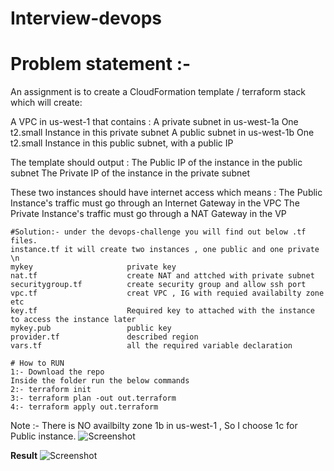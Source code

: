 # Interview-devops
# Problem statement :- 
An assignment is to create a CloudFormation template / terraform stack which will create:

A VPC in us-west-1 that contains :
    A private subnet in us-west-1a
        One t2.small Instance in this private subnet
    A public subnet in us-west-1b
        One t2.small Instance in this public subnet, with a public IP

The template should output :
The Public IP of the instance in the public subnet
The Private IP of the instance in the private subnet

These two instances should have internet access which means :
The Public Instance's traffic must go through an Internet Gateway in the VPC
The Private Instance's traffic must go through a NAT Gateway in the VP

```
#Solution:- under the devops-challenge you will find out below .tf files.
instance.tf it will create two instances , one public and one private \n
mykey			          private key
nat.tf			          create NAT and attched with private subnet
securitygroup.tf	      create security group and allow ssh port
vpc.tf                    creat VPC , IG with requied availabilty zone etc	
key.tf		              Required key to attached with the instance to access the instance later	
mykey.pub	              public key
provider.tf	              described region 
vars.tf                   all the required variable declaration

```
```
# How to RUN
1:- Download the repo
Inside the folder run the below commands
2:- terraform init  
3:- terraform plan -out out.terraform 
4:- terraform apply out.terraform
```


Note :- There is NO availbilty zone 1b in us-west-1 , So I choose 1c for Public instance. 
![Screenshot](https://github.com/Gaurav2586/devops-challenge/blob/master/zone.png?raw=true "zone")


**Result**
![Screenshot](https://github.com/Gaurav2586/devops-challenge/blob/master/Result.png?raw=true "Result")
